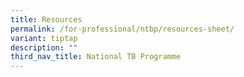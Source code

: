 ```yaml
---
title: Resources
permalink: /for-professional/ntbp/resources-sheet/
variant: tiptap
description: ""
third_nav_title: National TB Programme
---
```

